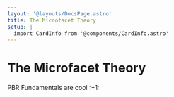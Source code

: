 ```yaml
---
layout: '@layouts/DocsPage.astro'
title: The Microfacet Theory
setup: | 
  import CardInfo from '@components/CardInfo.astro'
---
```

# The Microfacet Theory
<CardInfo title="OI!">
	PBR Fundamentals are cool :+1:
</CardInfo>